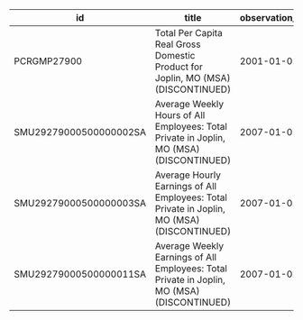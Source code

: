 | id                     | title                                                                                      | observation_start   | observation_end   |
|------------------------|--------------------------------------------------------------------------------------------|---------------------|-------------------|
| PCRGMP27900            | Total Per Capita Real Gross Domestic Product for Joplin, MO (MSA) (DISCONTINUED)           | 2001-01-01          | 2017-01-01        |
| SMU29279000500000002SA | Average Weekly Hours of All Employees: Total Private in Joplin, MO (MSA) (DISCONTINUED)    | 2007-01-01          | 2022-03-01        |
| SMU29279000500000003SA | Average Hourly Earnings of All Employees: Total Private in Joplin, MO (MSA) (DISCONTINUED) | 2007-01-01          | 2022-03-01        |
| SMU29279000500000011SA | Average Weekly Earnings of All Employees: Total Private in Joplin, MO (MSA) (DISCONTINUED) | 2007-01-01          | 2022-03-01        |
